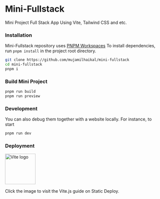 # Mini-Fullstack
Mini Project Full Stack App Using Vite, Tailwind CSS and etc.

### Installation

Mini-Fullstack repository uses [PNPM Workspaces](https://pnpm.io/workspaces) To install dependencies, run
`pnpm install` in the project root directory.

```bash
git clone https://github.com/mujamilhaikal/mini-fullstack
cd mini-fullstack
pnpm i
```

### Build Mini Project

```bash
pnpm run build
pnpm run preview
```

### Development

You can also debug them together with a website locally. For instance, to start

```bash
pnpm run dev
```

### Deployment 

<p align="left"">
  <a href="https://vitejs.dev/guide/static-deploy.html" target="_blank" rel="noopener noreferrer">
    <img width="100" height="100" src="https://vitejs.dev/logo.svg" alt="Vite logo">
  </a>
</p>

Click the image to visit the Vite.js guide on Static Deploy.
